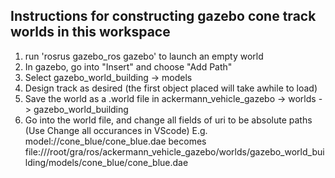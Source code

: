 ## Instructions for constructing gazebo cone track worlds in this workspace

1. run 'rosrus gazebo_ros gazebo' to launch an empty world
2. In gazebo, go into "Insert" and choose "Add Path"
3. Select gazebo_world_building -> models
4. Design track as desired (the first object placed will take awhile to load)
5. Save the world as a .world file in ackermann_vehicle_gazebo -> worlds -> gazebo_world_building
6. Go into the world file, and change all fields of uri to be absolute paths (Use Change all occurances in VScode)
E.g. <uri>model://cone_blue/cone_blue.dae</uri> becomes <uri>file:///root/gra/ros/ackermann_vehicle_gazebo/worlds/gazebo_world_building/models/cone_blue/cone_blue.dae</uri>
